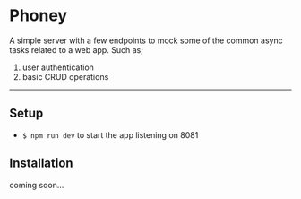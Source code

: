 # Phoney

A simple server with a few endpoints to mock some of the common async tasks related to a web app. Such as;

1. user authentication
2. basic CRUD operations

_________

## Setup

- `$ npm run dev` to start the app listening on 8081

## Installation

coming soon...


